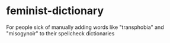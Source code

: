 feminist-dictionary
===================

For people sick of manually adding words like "transphobia" and "misogynoir" to their spellcheck dictionaries
